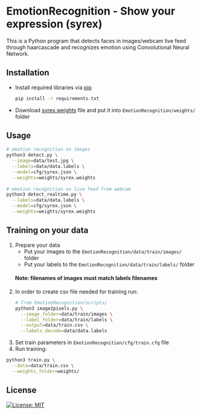 # EmotionRecognition - Show your expression (syrex)

This is a Python program that detects faces in images/webcam live feed through haarcascade and recognizes emotion using Convolutional Neural Network.

## Installation

- Install required libraries via [pip](https://pip.pypa.io/en/stable/)
  ```bash
  pip install -r requirements.txt
  ```
- Download [syrex.weights](https://drive.google.com/file/d/1WUncPDIa1CDv0dHck1rv4a-mCPWYnWf1/view?usp=sharing) file and put it into ```EmotionRecognition/weights/``` folder

## Usage

```bash
# emotion recognition on images
python3 detect.py \
  --image=data/test.jpg \
  --labels=data/data.labels \
  --model=cfg/syrex.json \
  --weights=weights/syrex.weights 
  
# emotion recognition on live feed from webcam
python3 detect_realtime.py \
  --labels=data/data.labels \
  --model=cfg/syrex.json \
  --weights=weights/syrex.weights
```

## Training on your data

1. Prepare your data
    - Put your images to the ```EmotionRecognition/data/train/images/``` folder
    - Put your labels to the ```EmotionRecognition/data/train/labels/``` folder
#### &nbsp;&nbsp;&nbsp;&nbsp;&nbsp;&nbsp; Note: filenames of images must match labels filenames
2. In order to create csv file needed for training run:
    ```bash
    # from EmotionRecognition/scripts/
    python3 image2pixels.py \
      --image_folder=data/train/images \
      --label_folder=data/train/labels \
      --output=data/train.csv \
      --labels_decode=data/data.labels
    ```
3. Set train parameters in ```EmotionRecognition/cfg/train.cfg``` file
4. Run training:
```bash
python3 train.py \
  --data=data/train.csv \
  --weights_folder=weights/
```

## License
[![License: MIT](https://img.shields.io/badge/License-MIT-green.svg)](https://opensource.org/licenses/MIT)
